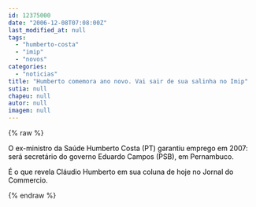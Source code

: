 ```yaml
---
id: 12375000
date: "2006-12-08T07:08:00Z"
last_modified_at: null
tags:
  - "humberto-costa"
  - "imip"
  - "novos"
categories:
  - "noticias"
title: "Humberto comemora ano novo. Vai sair de sua salinha no Imip"
sutia: null
chapeu: null
autor: null
imagem: null
---
```

{% raw %}
<p><P><SPAN style=\"FONT-SIZE: 10pt; FONT-FAMILY: Verdana\"><FONT color=black>O ex-ministro da Saúde Humberto Costa (PT)&nbsp;garantiu emprego em 2007: será secretário do governo Eduardo Campos (PSB), em Pernambuco. </FONT></SPAN></P></p>
<p><P><SPAN style=\"FONT-SIZE: 10pt; FONT-FAMILY: Verdana\"><FONT color=black>É o que revela Cláudio Humberto em sua coluna de hoje no Jornal do Commercio.</FONT></SPAN></P> </p>
{% endraw %}